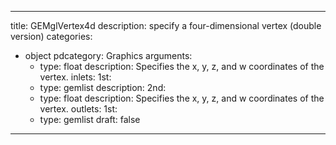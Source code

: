 
---
title: GEMglVertex4d
description: specify a four-dimensional vertex (double version)
categories:
  - object
pdcategory: Graphics
arguments:
    - type: float
      description: Specifies the x, y, z, and w coordinates of the vertex.
inlets:
  1st:
    - type: gemlist
      description:
  2nd:
    - type: float
      description: Specifies the x, y, z, and w coordinates of the vertex.
outlets:
  1st:
    - type: gemlist
draft: false
---


